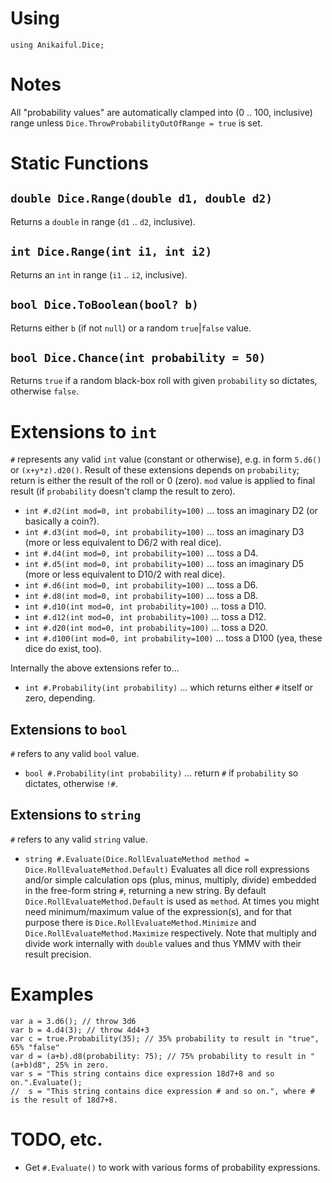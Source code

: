 ﻿# Using
`using Anikaiful.Dice;`
# Notes
All "probability values" are automatically clamped into (0 .. 100, inclusive) range unless `Dice.ThrowProbabilityOutOfRange = true` is set.
# Static Functions
## `double Dice.Range(double d1, double d2)`
Returns a `double` in range (`d1` .. `d2`, inclusive).
## `int Dice.Range(int i1, int i2)`
Returns an `int` in range (`i1` .. `i2`, inclusive).
## `bool Dice.ToBoolean(bool? b)`
Returns either `b` (if not `null`) or a random `true`|`false` value.
## `bool Dice.Chance(int probability = 50)`
Returns `true` if a random black-box roll with given `probability` so dictates, otherwise `false`.
# Extensions to `int`
`#` represents any valid `int` value (constant or otherwise), e.g. in form `5.d6()` or `(x+y*z).d20()`. Result of these extensions depends on `probability`; return is either the result of the roll or 0 (zero). `mod` value is applied to final result (if `probability` doesn't clamp the result to zero).
* `int #.d2(int mod=0, int probability=100)`
... toss an imaginary D2 (or basically a coin?).
* `int #.d3(int mod=0, int probability=100)`
... toss an imaginary D3 (more or less equivalent to D6/2 with real dice).
* `int #.d4(int mod=0, int probability=100)`
... toss a D4.
* `int #.d5(int mod=0, int probability=100)`
... toss an imaginary D5 (more or less equivalent to D10/2 with real dice).
* `int #.d6(int mod=0, int probability=100)`
... toss a D6.
* `int #.d8(int mod=0, int probability=100)`
... toss a D8.
* `int #.d10(int mod=0, int probability=100)`
... toss a D10.
* `int #.d12(int mod=0, int probability=100)`
... toss a D12.
* `int #.d20(int mod=0, int probability=100)`
... toss a D20.
* `int #.d100(int mod=0, int probability=100)`
... toss a D100 (yea, these dice do exist, too).

Internally the above extensions refer to...
* `int #.Probability(int probability)`
... which returns either `#` itself or zero, depending.

## Extensions to `bool`
`#` refers to any valid `bool` value.
* `bool #.Probability(int probability)`
... return `#` if `probability` so dictates, otherwise `!#`.

## Extensions to `string`
`#` refers to any valid `string` value.
* `string #.Evaluate(Dice.RollEvaluateMethod method = Dice.RollEvaluateMethod.Default)`
Evaluates all dice roll expressions and/or simple calculation ops (plus, minus, multiply, divide) embedded in the free-form string `#`, returning a new string. By default `Dice.RollEvaluateMethod.Default` is used as `method`. At times you might need minimum/maximum value of the expression(s), and for that purpose there is `Dice.RollEvaluateMethod.Minimize` and `Dice.RollEvaluateMethod.Maximize` respectively. Note that multiply and divide work internally with `double` values and thus YMMV with their result precision.

# Examples
    var a = 3.d6(); // throw 3d6
    var b = 4.d4(3); // throw 4d4+3
    var c = true.Probability(35); // 35% probability to result in "true", 65% "false"
    var d = (a+b).d8(probability: 75); // 75% probability to result in "(a+b)d8", 25% in zero.
    var s = "This string contains dice expression 18d7+8 and so on.".Evaluate();
    //  s = "This string contains dice expression # and so on.", where # is the result of 18d7+8.

# TODO, etc.
* Get `#.Evaluate()` to work with various forms of probability expressions.
